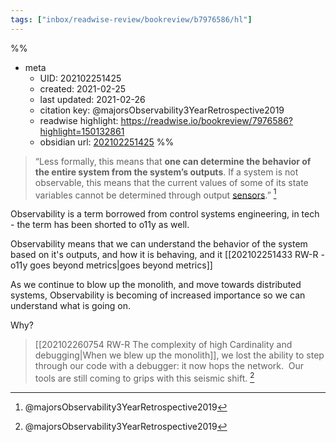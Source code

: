 ```yaml
---
tags: ["inbox/readwise-review/bookreview/b7976586/hl"]
---
```

%%
- meta
	- UID: 202102251425
	- created: 2021-02-25
	- last updated: 2021-02-26
	- citation key: @majorsObservability3YearRetrospective2019
	- readwise highlight: https://readwise.io/bookreview/7976586?highlight=150132861
	- obsidian url: [202102251425](obsidian://open?vault=readwise-review-inbox&file=inbox%2Fzets%2F202102251425%20RW-R%20-%20ELI5%20-%20What%20does%20it%20mean%20for%20a%20system%20to%20be%20observable%3F)
%%

> “Less formally, this means that __one can determine the behavior of the entire system from the system’s outputs__. If a system is not observable, this means that the current values of some of its state variables cannot be determined through output [sensors](https://en.wikipedia.org/w/index.php?title=Sensor&utm_source=thenewstack&utm_medium=website&utm_campaign=platform).” [^1]

Observability is a term borrowed from control systems engineering, in tech - the term has been shorted to o11y as well. 

Observability means that we can understand the behavior of the system based on it's outputs, and how it is behaving, and it [[202102251433 RW-R - o11y goes beyond metrics|goes beyond metrics]]

As we continue to blow up the monolith, and move towards distributed systems, Observability is becoming of increased importance so we can understand what is going on.

Why?

> [[202102260754 RW-R  The complexity of high Cardinality and debugging|When we blew up the monolith]], we lost the ability to step through our code with a debugger: it now hops the network.  Our tools are still coming to grips with this seismic shift. [^1]

[^1]: @majorsObservability3YearRetrospective2019